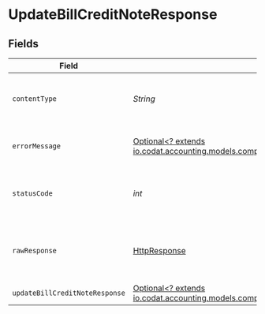 # UpdateBillCreditNoteResponse


## Fields

| Field                                                                                                                                             | Type                                                                                                                                              | Required                                                                                                                                          | Description                                                                                                                                       |
| ------------------------------------------------------------------------------------------------------------------------------------------------- | ------------------------------------------------------------------------------------------------------------------------------------------------- | ------------------------------------------------------------------------------------------------------------------------------------------------- | ------------------------------------------------------------------------------------------------------------------------------------------------- |
| `contentType`                                                                                                                                     | *String*                                                                                                                                          | :heavy_check_mark:                                                                                                                                | HTTP response content type for this operation                                                                                                     |
| `errorMessage`                                                                                                                                    | [Optional<? extends io.codat.accounting.models.components.ErrorMessage>](../../models/components/ErrorMessage.md)                                 | :heavy_minus_sign:                                                                                                                                | The request made is not valid.                                                                                                                    |
| `statusCode`                                                                                                                                      | *int*                                                                                                                                             | :heavy_check_mark:                                                                                                                                | HTTP response status code for this operation                                                                                                      |
| `rawResponse`                                                                                                                                     | [HttpResponse<InputStream>](https://docs.oracle.com/en/java/javase/11/docs/api/java.net.http/java/net/http/HttpResponse.html)                     | :heavy_check_mark:                                                                                                                                | Raw HTTP response; suitable for custom response parsing                                                                                           |
| `updateBillCreditNoteResponse`                                                                                                                    | [Optional<? extends io.codat.accounting.models.components.UpdateBillCreditNoteResponse>](../../models/components/UpdateBillCreditNoteResponse.md) | :heavy_minus_sign:                                                                                                                                | Success                                                                                                                                           |